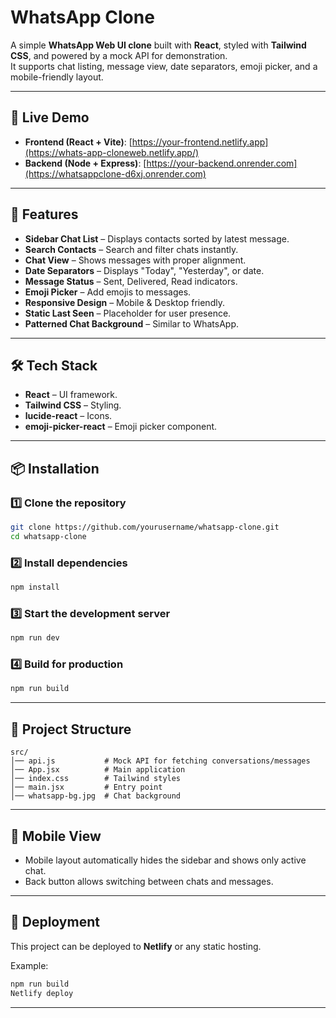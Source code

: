 # WhatsApp Clone

A simple **WhatsApp Web UI clone** built with **React**, styled with **Tailwind CSS**, and powered by a mock API for demonstration.  
It supports chat listing, message view, date separators, emoji picker, and a mobile-friendly layout.

---

## 🚀 Live Demo

- **Frontend (React + Vite)**: [https://your-frontend.netlify.app](https://whats-app-cloneweb.netlify.app/)
- **Backend (Node + Express)**: [https://your-backend.onrender.com](https://whatsappclone-d6xj.onrender.com)
  
---

## 🚀 Features

- **Sidebar Chat List** – Displays contacts sorted by latest message.
- **Search Contacts** – Search and filter chats instantly.
- **Chat View** – Shows messages with proper alignment.
- **Date Separators** – Displays "Today", "Yesterday", or date.
- **Message Status** – Sent, Delivered, Read indicators.
- **Emoji Picker** – Add emojis to messages.
- **Responsive Design** – Mobile & Desktop friendly.
- **Static Last Seen** – Placeholder for user presence.
- **Patterned Chat Background** – Similar to WhatsApp.

---

## 🛠️ Tech Stack

- **React** – UI framework.
- **Tailwind CSS** – Styling.
- **lucide-react** – Icons.
- **emoji-picker-react** – Emoji picker component.

---

## 📦 Installation

### 1️⃣ Clone the repository
```bash
git clone https://github.com/yourusername/whatsapp-clone.git
cd whatsapp-clone
```

### 2️⃣ Install dependencies
```bash
npm install
```

### 3️⃣ Start the development server
```bash
npm run dev
```

### 4️⃣ Build for production
```bash
npm run build
```

---

## 📁 Project Structure

```
src/
│── api.js           # Mock API for fetching conversations/messages
│── App.jsx          # Main application
│── index.css        # Tailwind styles
│── main.jsx         # Entry point
│── whatsapp-bg.jpg  # Chat background
```

---

## 📱 Mobile View

- Mobile layout automatically hides the sidebar and shows only active chat.
- Back button allows switching between chats and messages.

---

## 🎯 Deployment

This project can be deployed to  **Netlify** or any static hosting.

Example:
```bash
npm run build
Netlify deploy
```

---

